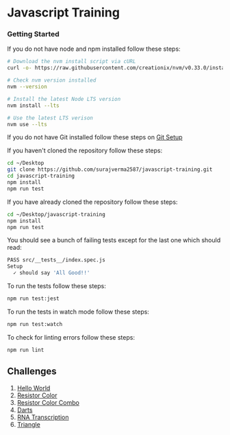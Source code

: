 # Javascript Training

### Getting Started

If you do not have node and npm installed follow these steps:

```sh
# Download the nvm install script via cURL
curl -o- https://raw.githubusercontent.com/creationix/nvm/v0.33.0/install.sh | bash

# Check nvm version installed
nvm --version

# Install the latest Node LTS version
nvm install --lts

# Use the latest LTS verison
nvm use --lts
```

If you do not have Git installed follow these steps on [Git Setup](https://www.atlassian.com/git/tutorials/install-git#mac-os-x)

If you haven't cloned the repository follow these steps:

```sh
cd ~/Desktop
git clone https://github.com/surajverma2587/javascript-training.git
cd javascript-training
npm install
npm run test
```

If you have already cloned the repository follow these steps:

```sh
cd ~/Desktop/javascript-training
npm install
npm run test
```

You should see a bunch of failing tests except for the last one which should read:

```sh
PASS src/__tests__/index.spec.js
Setup
  ✓ should say 'All Good!!'
```

To run the tests follow these steps:

```sh
npm run test:jest
```

To run the tests in watch mode follow these steps:

```sh
npm run test:watch
```

To check for linting errors follow these steps:

```sh
npm run lint
```

## Challenges

1.  [Hello World](https://github.com/surajverma2587/javascript-training/blob/master/src/hello-world/README.md)
2.  [Resistor Color](https://github.com/surajverma2587/javascript-training/blob/master/src/resistor-color/README.md)
3.  [Resistor Color Combo](https://github.com/surajverma2587/javascript-training/blob/master/src/resistor-color-combo/README.md)
4.  [Darts](https://github.com/surajverma2587/javascript-training/blob/master/src/darts/README.md)
5.  [RNA Transcription](https://github.com/surajverma2587/javascript-training/blob/master/src/rna-transcription/README.md)
6.  [Triangle](https://github.com/surajverma2587/javascript-training/blob/master/src/triangle/README.md)
